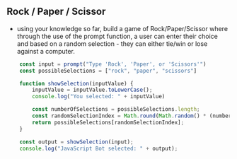 ## Rock / Paper / Scissor
- using your knowledge so far, build a game of Rock/Paper/Scissor where through the use of the prompt function, a user can enter their choice and based on a random selection - they can either tie/win or lose against a computer.
```javascript
    const input = prompt("Type 'Rock', 'Paper', or 'Scissors'")
    const possibleSelections = ["rock", "paper", "scissors"]

    function showSelection(inputValue) {
        inputValue = inputValue.toLowerCase();
        console.log("You selected: " + inputValue)

        const numberOfSelections = possibleSelections.length;
        const randomSelectionIndex = Math.round(Math.random() * (numberOfSelections - 1));
        return possibleSelections[randomSelectionIndex];
    }

    const output = showSelection(input);
    console.log("JavaScript Bot selected: " + output);
```